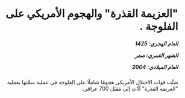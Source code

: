<h1 dir="rtl">"العزيمة القذرة" والهجوم الأمريكي على الفلوجة .</h1>

<h5 dir="rtl">العام الهجري:  1425

الشهر القمري: صفر

العام الميلادي: 2004</h5>

<p dir="rtl">شنَّت قوات الاحتلال الأمريكي هجومًا شاملًا على الفلوجة في عملية سمَّتها بعملية "العزيمة القذرة" أدَّت إلى مَقتَل 700 عراقي.</p></br>

